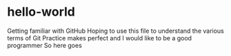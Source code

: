 # hello-world
Getting familiar with GitHub
Hoping to use this file to understand the various terms of Git
Practice makes perfect and I would like to be a good programmer
So here goes
